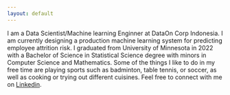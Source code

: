 ```yaml
---
layout: default
---
```


I am a Data Scientist/Machine learning Enginner at DataOn Corp Indonesia. I am currently designing a production machine learning system for predicting employee attrition risk. I graduated from University of Minnesota in 2022 with a Bachelor of Science in Statistical Science degree with minors in Computer Science and Mathematics. Some of the things I like to do in my free time are playing sports such as badminton, table tennis, or soccer, as well as cooking or trying out different cuisines. Feel free to connect with me on [Linkedin](https://www.linkedin.com/in/jasonmsetiadi/). 